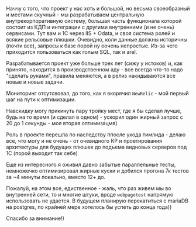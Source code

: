 Наччу с того, что проект у нас хоть и большой, но весьма своеобразный и местами скучный - мы разрабатываем 
центральную внутрекорпоративную систему, большая часть функционала которой состоит из КДП и интеграции с другими внутренними (и не очень) сервисами. 
Тут вам и 1С через IIS + Odata, и своя система ролей и всякие рельсовые плюшки.
Очевидно, коли данные должны историчны (почти все), запросы к базе порой ну оочень непростые. Из-за чего приходится пользоваться как голым SQL, так и arel.

Разрабатывается проект уже больше трех лет (сижу у истоков) и, как принято, находится в производственном аду - все всегда что-то надо "сделать руками",
правила меняются, а в релиз накидываются все новые и новые задачи.

Мониторинг отсутсвовал, до того, как я вкорячил `NewRelic` - мой первый шаг на пути к оптимизации.

Навскидку могу прикинуть пару тройку мест, где я бы сделал лучше, будь на то время (и сделал в одном) - ускорил один жирный запрос с 20 до 1 секунды - моя вторая оптимизацмя)

Роль в проекте перешла по наследству ппосле ухода тимлида - делаю все, что могу и не очень - от очевидного КР и проетирования архитектуры для будущих плюшек до подъема видновых серверов под 1С (порой выходит так себе)

Еще из интересного я оживил давно забытые параллельные тесты, немножечко оптимизировал жирные куски и добился прогона 7к тестов за ~4 минуты локально, вместо 12+ до.

Пожалуй, на этом все, едиственное - жаль, что раз живем мы во внутренней сети, то и многие штуки, вроде `webpagetest` напрямую использовать не удается.
В будущем планирую перекатиться с mariaDB на postgres, по крайней мере хотелось бы успеть до конца года))

Спасибо за внимание!)